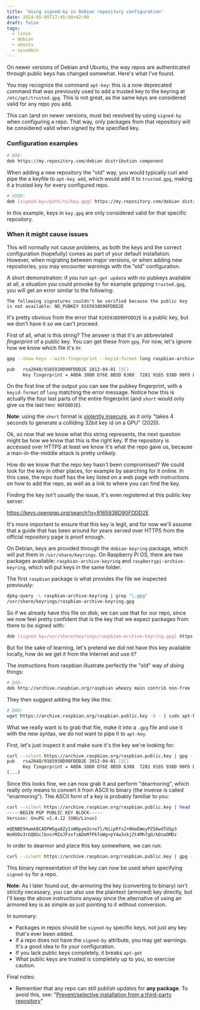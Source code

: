 ```yaml
---
title: 'Using signed-by in Debian repository configuration'
date: 2024-05-05T17:45:00+02:00
draft: false
tags:
  - linux
  - debian
  - ubuntu
  - sysadmin
---
```


On newer versions of Debian and Ubuntu, the way repos are authenticated
through public keys has changed somewhat. Here's what I've found.

You may recognize the command `apt-key`: this is a now deprecated
command that was previously used to add a trusted key to the keyring at
`/etc/apt/trusted.gpg`. This is not great, as the same keys are
considered valid for any repo you add.

This can (and on newer versions, must be) resolved by using `signed-by`
when configuring a repo. That way, only packages from that repository
will be considered valid when signed by the specified key.

### Configuration examples

```bash
# BAD:
deb https://my.repository.com/debian distribution component
```

When adding a new repository the "old" way, you would typically curl and
pipe the a keyfile to `apt-key add`, which would add it to
`trusted.gpg`, making it a trusted key for every configured repo.

```bash
# GOOD:
deb [signed-by=/path/to/key.gpg] https://my.repository.com/debian distribution component
```

In this example, keys in `key.gpg` are only considered valid for that
specific repository.

### When it might cause issues

This will normally not cause problems, as both the keys and the correct
configuration (hopefully) comes as part of your default installation.
However, when migrating between major versions, or when adding new
repositories, you may encounter warnings with the "old" configuration.

A short demonstration: if you run `apt-get update` with no pubkeys
available at all, a situation you could provoke by for example gzipping
`trusted.gpg`, you will get an error similar to the following:

```plain
The following signatures couldn't be verified because the public key is not available: NO_PUBKEY 9165938D90FDDD2E
```

It's pretty obvious from the error that `9165938D90FDDD2E` is a public
key, but we don't have it so we can't proceed.

First of all, what is this string? The answer is that it's an
abbreviated _fingerprint_ of a public key. You can get these from `gpg`.
For now, let's ignore how we know which file it's in:

```bash
gpg --show-keys --with-fingerprint --keyid-format long raspbian-archive-keyring.gpg | grep 9165938D90FDDD2E -A1

pub   rsa2048/9165938D90FDDD2E 2012-04-01 [SC]
      Key fingerprint = A0DA 38D0 D76E 8B5D 6388  7281 9165 938D 90FD DD2E
```

On the first line of the output you can see the pubkey fingerprint, with
a `keyid-format` of `long` matching the error message. Notice how this
is actually the four last parts of the entire fingerprint (and `short`
would only give us the last two: `90FDDD2E`).

**Note**: using the `short` format is [violently
insecure](https://security.stackexchange.com/questions/84280/short-openpgp-key-ids-are-insecure-how-to-configure-gnupg-to-use-long-key-ids-i),
as it only "takes 4 seconds to generate a colliding 32bit key id on a
GPU" (2020).

Ok, so now that we know what this string represents, the next question
might be how we know that this is the right key. If the repository is
accessed over HTTPS at least we know it's what the repo gave us, because
a man-in-the-middle attack is pretty unlikely.

How do we know that the repo key hasn't been compromised? We could look
for the key in other places, for example by searching for it online. In
this case, the repo itself has the key listed on a web page with
instructions on how to add the repo, as well as a link to where you can
find the key.

Finding the key isn't usually the issue, it's even registered at this
public key server:

<https://keys.openpgp.org/search?q=9165938D90FDDD2E>

It's more important to ensure that this key is legit, and for now we'll
assume that a guide that has been around for years served over HTTPS
from the official repository page is proof enough.

On Debian, keys are provided through the `debian-keyring` package,
which will put them in `/usr/share/keyrings`. On Raspberry Pi OS, there
are two packages available: `raspbian-archive-keyring` and
`raspberrypi-archive-keyring`, which will put keys in the same folder.

The first `raspbian` package is what provides the file we inspected previously:

```bash
dpkg-query -L raspbian-archive-keyring | grep "\.gpg"
/usr/share/keyrings/raspbian-archive-keyring.gpg
```

So if we already have this file on disk, we can use that for our repo,
since we now feel pretty confident that is the key that we expect
packages from there to be signed with:

```bash
deb [signed-by=/usr/share/keyrings/raspbian-archive-keyring.gpg] https://archive.raspbian.org/raspbian bookworm main contrib non-free rpi
```

But for the sake of learning, let's pretend we did not have this key
available locally, how do we get it from the Internet and use it?

The instructions from raspbian illustrate perfectly the "old" way of
doing things:

```bash
# BAD:
deb http://archive.raspbian.org/raspbian wheezy main contrib non-free
```

They then suggest adding the key like this:

```bash
# BAD:
wget https://archive.raspbian.org/raspbian.public.key -O - | sudo apt-key add -
```

What we really want is to grab that file, make it into a `.gpg` file and
use it with the new syntax, we do not want to pipe it to `apt-key`.

First, let's just inspect it and make sure it's the key we're looking
for:

```bash
curl --silent https://archive.raspbian.org/raspbian.public.key | gpg --show-keys --fingerprint --keyid-format long
pub   rsa2048/9165938D90FDDD2E 2012-04-01 [SC]
      Key fingerprint = A0DA 38D0 D76E 8B5D 6388  7281 9165 938D 90FD DD2E
(...)
```

Since this looks fine, we can now grab it and perform "dearmoring", which really
only means to convert it from ASCII to binary (the inverse is called
"enarmoring"). The ASCII form of a key is probably familiar to you:

```bash
curl --silent https://archive.raspbian.org/raspbian.public.key | head -n5
-----BEGIN PGP PUBLIC KEY BLOCK-----
Version: GnuPG v1.4.12 (GNU/Linux)

mQENBE94wmkBCADPW5ga8ZyIsW0pym3c+o7l/N1ipRfs2+9HaEWeyPZS6wdTdSp3
Wo0OOv3rGQDGclbvsrMZoJFzxfsADoMfPkToWg+pY4w3xkjZt4Mh7gO/kDsaOMDz
```

In order to dearmor and place this key somewhere, we can run:

```bash
curl --silent https://archive.raspbian.org/raspbian.public.key | gpg --dearmor > /usr/share/keyrings/raspbian.public.gpg
```

This binary representation of the key can now be used when specifying
`signed-by` for a repo.

**Note**: As I later found out, de-armoring the key (converting to
binary) isn't strictly necessary, you can also use the plaintext
(armored) key directly, but I'll keep the above instructions anyway
since the alternative of using an armored key is as simple as just
pointing to it without conversion.

In summary:

- Packages in repos should be `signed-by` specific keys, not just any
  key that's ever been added.
- If a repo does not have the `signed-by` attribute, you may get
  warnings. It's a good idea to fix your configuration.
- If you lack public keys completely, it breaks `apt-get`
- What public keys are trusted is completely up to you, so exercise
  caution.

Final notes:

- Remember that any repo can still publish updates for **any package**. To avoid this,
  see:
  "[Prevent/selective installation from a third-party
  repository](https://wiki.debian.org/AptConfiguration#Prevent.2Fselective_installation_from_a_third-party_repository)"
